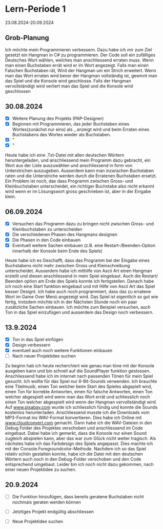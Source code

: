 # Lern-Periode 1

23.08.2024-20.09.2024

## Grob-Planung
Ich möchte mein Programmieren verbessern. Dazu habe ich mir zum Ziel gesetzt ein Hangman in C# zu programmieren.
Der Code soll ein zufälliges Deutsches Wort wählen, welches man anschliessend erraten muss. Wenn man einen Buchstaben errät wird er im Wort 
angezeigt. Falls man einen Falschen Buchstaben rät, Wird der Hangman um ein Strich erweitert. Wenn man das Wort erraten wird bevor der Hangman vollständig ist,
gewinnt man das Spiel und die Konsole wird geschlosse. Falls der Hangman vervollständigt wird verliert man das Spiel und die Konsole wird geschlossen

## 30.08.2024
- [x] Weitere Planung des Projekts (PAP-Designer)
- [x] Beginnen mit Programmieren, das jeder Buchstaben eines Wortes(zunächst nur eins) als _ anzeigt wird und beim Erraten eines Buchstabens des Wortes wieder als Buchstaben.
- [x] "
- [x] "

Heute habe ich eine .Txt-Datei mit allen deutschen Wörtern heruntergeladen, und anschliessend mein Programm dazu gebracht, ein Wort aus der Liste auszuwählen
und anschliessend in form von Unterstrichen auszugeben. Ausserdem kann man inzwischen Buchstaben raten und die Unterstriche werden durch die Erratenen Buchstaben ersetzt.
Ein Problem ist noch, das dass Programm zwischen Gross- und Kleinbuchstaben unterscheidet, ein richtiger Buchstabe also nicht erkannt wird wenn er im Lösungswort gross geschrieben ist,
aber in der Eingabe klein.

## 06.09.2024
- [x] Versuchen das Programm dazu zu bringen nicht zwischen Gross- und Kleinbuchstaben zu unterscheiden
- [x] Die verschiedenen Phasen des Hangmans designen
- [x] Die Phasen in den Code einbauen
- [x] Eventuell weitere Sachen einbauen (z.B. eine Restart-/Beenden-Option innerhalb der Konsole beim Ende des Spiels)

Heute habe ich es Geschafft, dass das Programm bei der Eingabe eines Buchstabens nicht mehr zwischen Gross und Kleinschreibung unterscheidet. Ausserdem habe ich mithilfe von Ascii Art
einen Hangman erstellt und diesen anschliessend in mein Spiel eingebaut. Auch die Restart/ Beenden option am Ende des Spiels konnte ich fertigstellen. Danach habe ich noch eine Start 
funktion eingebaut und mit Hilfe von Ascii Art das Spiel besser Designt. Ich habe auch noch programmiert, dass das zu erratene Wort im Game Over Menü angezeigt wird. 
Das Spiel ist eigentlich so gut wie fertig, trotzdem möchte ich in der Nächsten Stunde noch ein paar zusätzliche Sachen einbauen. Ich möchte zum Beispiel versuchen, auch Ton in das Spiel 
einzufügen und ausserdem das Design noch verbessern.

## 13.9.2024
- [x] Ton in das Spiel einfügen
- [x] Design verbessern
- [x] eventuell auch noch weitere Funktionen einbauen
- [ ] Nach neuer Projektidee suchen

Zu beginn hab ich heute recherchiert wie genau man töne mit der Konsole ausgeben kann und bin schnell auf die SoundPlayer funktion gestossen. Anschliessend habe ich im internet nach passenden 
Tönen für mein Spiel gesucht. Ich wollte für das Spiel nur 8-Bit-Sounds verwenden. Ich brauchte eine Titelmusik, einen Ton welcher beim Start des Spieles abgspielt wird, einen Ton für korrekte 
Antworten, einen für falsche Antworten, einen Ton welcher abgespielt wird wenn man das Wort errät und schliesslich noch einen Ton welcher abgespielt wird wenn der Hangman vervollständigt wird. 
Auf www.pixabay.com wurde ich schliesslich fündig und konnte die Sounds kostenlos herunterladen. Anschliessend musste ich die Downloads vom MP3-Format ins WAV-Format konvertieren. 
Dies habe ich Online mit www.cloudconvert.com gemacht. Dann habe ich die WAV-Dateien in den Debug Folder des Projektes verschoben und anschliessend im Code eingebaut. Dabei habe ich gemerkt, 
dass die Konsole nur einen Sound zugleich abspielen kann, aber das war zum Glück nicht weiter tragisch. Als nächstes habe ich das Farbdesign des Spiels angepasst. Dies machte ich mit der 
Console.Foregroundcolor-Methode. Nachdem ich so das Spiel relativ schön gestalten konnte, habe ich die Datei mit den deutschen Wörtern auch noch in den Debug-Folder verschoben und den Code 
entsprechend umgebaut. Leider bin ich noch nicht dazu gekommen, nach einer neuen Projektidee zu suchen.

## 20.9.2024
- [ ] Die Funktion hinzufügen, dass bereits geratene Buchstaben nicht nochmals geraten werden können
- [ ] Jetztiges Projekt endgültig abschliessen
- [ ] Neue Projektidee suchen

